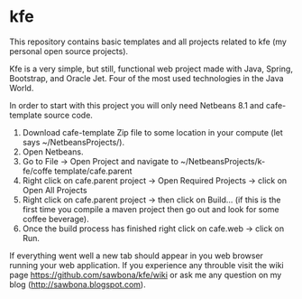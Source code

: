 # kfe
This repository contains basic templates and all projects related to kfe (my personal open source projects).

Kfe is a very simple, but still, functional web project made with Java, Spring, Bootstrap, and Oracle Jet. Four of the most used technologies in the Java World.

In order to start with this project you will only need Netbeans 8.1 and cafe-template source code.

1. Download cafe-template Zip file to some location in your compute (let says ~/NetbeansProjects/).
1. Open Netbeans.
1. Go to File -> Open Project and navigate to ~/NetbeansProjects/k-fe/coffe template/cafe.parent
1. Right click on cafe.parent project -> Open Required Projects -> click on Open All Projects
1. Right click on cafe.parent project -> then click on Build... (if this is the first time you compile a maven project then go out and look for some coffee beverage). 
1. Once the build process has finished right click on cafe.web -> click on Run.

If everything went well a new tab should appear in you web browser running your web application.
If you experience any throuble visit the wiki page https://github.com/sawbona/kfe/wiki or ask me any question on my blog (http://sawbona.blogspot.com).

